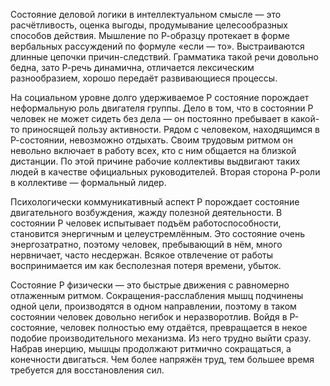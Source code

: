 Состояние деловой логики в интеллектуальном смысле — это расчётливость, оценка выгоды, продумывание целесообразных способов действия. Мышление по Р-образцу протекает в форме вербальных рассуждений по формуле «если — то». Выстраиваются длинные цепочки причин-следствий. Грамматика такой речи довольно бедна, зато Р-речь динамична, отличается лексическим разнообразием, хорошо передаёт развивающиеся процессы.

На социальном уровне долго удерживаемое P состояние порождает неформальную роль двигателя группы. Дело в том, что в состоянии P человек не может сидеть без дела — он постоянно пребывает в какой-то приносящей пользу активности. Рядом с человеком, находящимся в Р-состоянии, невозможно отдыхать. Своим трудовым ритмом он невольно включает в работу всех, кто с ним общается на близкой дистанции. По этой причине рабочие коллективы выдвигают таких людей в качестве официальных руководителей. Вторая сторона Р-роли в коллективе — формальный лидер.

Психологически коммуникативный аспект P порождает состояние двигательного возбуждения, жажду полезной деятельности. В состоянии P человек испытывает подъём работоспособности, становится энергичным и целеустремлённым. Это состояние очень энергозатратно, поэтому человек, пребывающий в нём, много нервничает, часто несдержан. Всякое отвлечение от работы воспринимается им как бесполезная потеря времени, убыток.

Состояние P физически — это быстрые движения с равномерно отлаженным ритмом. Сокращения-расслабления мышц подчинены одной цели, производятся в одном направлении, поэтому в таком состоянии человек довольно негибок и неразворотлив. Войдя в Р-состояние, человек полностью ему отдаётся, превращается в некое подобие производительного механизма. Из него трудно выйти сразу. Набрав инерцию, мышцы продолжают ритмично сокращаться, а конечности двигаться. Чем более напряжён труд, тем большее время требуется для восстановления сил.